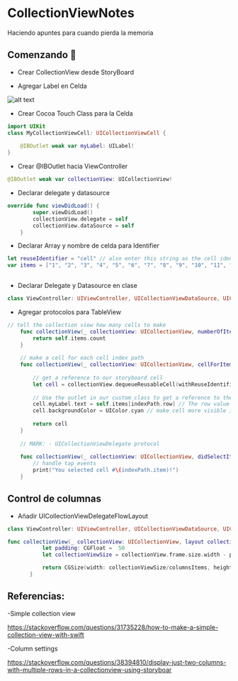 # CollectionViewNotes
Haciendo apuntes para cuando pierda la memoria

## Comenzando 🚀

- Crear CollectionView desde StoryBoard

- Agregar Label en Celda

![alt text](https://i.stack.imgur.com/veuvJ.png)

- Crear Cocoa Touch Class para la Celda
```swift
import UIKit
class MyCollectionViewCell: UICollectionViewCell {
    
    @IBOutlet weak var myLabel: UILabel!
}
```

- Crear @IBOutlet hacia ViewController
```swift
@IBOutlet weak var collectionView: UICollectionView!
```
- Declarar delegate y datasource

```swift
override func viewDidLoad() {
        super.viewDidLoad()
        collectionView.delegate = self
        collectionView.dataSource = self
    }
```
- Declarar Array y nombre de celda para Identifier
```swift
let reuseIdentifier = "cell" // also enter this string as the cell identifier in the storyboard
var items = ["1", "2", "3", "4", "5", "6", "7", "8", "9", "10", "11", "12", "13", "14", "15", "16", "17", "18", "19", "20", "21", "22", "23", "24", "25", "26", "27", "28", "29", "30", "31", "32", "33", "34", "35", "36", "37", "38", "39", "40", "41", "42", "43", "44", "45", "46", "47", "48"]
    
```
- Declarar Delegate y Datasource en clase
```swift
class ViewController: UIViewController, UICollectionViewDataSource, UICollectionViewDelegate
```
- Agregar protocolos para TableView
```swift
// tell the collection view how many cells to make
    func collectionView(_ collectionView: UICollectionView, numberOfItemsInSection section: Int) -> Int {
        return self.items.count
    }
    
    // make a cell for each cell index path
    func collectionView(_ collectionView: UICollectionView, cellForItemAt indexPath: IndexPath) -> UICollectionViewCell {
        
        // get a reference to our storyboard cell
        let cell = collectionView.dequeueReusableCell(withReuseIdentifier: reuseIdentifier, for: indexPath as IndexPath) as! MyCollectionViewCell
        
        // Use the outlet in our custom class to get a reference to the UILabel in the cell
        cell.myLabel.text = self.items[indexPath.row] // The row value is the same as the index of the desired text within the array.
        cell.backgroundColor = UIColor.cyan // make cell more visible in our example project
        
        return cell
    }
    
    // MARK: - UICollectionViewDelegate protocol
    
    func collectionView(_ collectionView: UICollectionView, didSelectItemAt indexPath: IndexPath) {
        // handle tap events
        print("You selected cell #\(indexPath.item)!")
    }
```

## Control de columnas

- Añadir UICollectionViewDelegateFlowLayout
```swift
class ViewController: UIViewController, UICollectionViewDataSource, UICollectionViewDelegate, UICollectionViewDelegateFlowLayout {...
```
```swift
func collectionView(_ collectionView: UICollectionView, layout collectionViewLayout: UICollectionViewLayout, sizeForItemAt indexPath: IndexPath) -> CGSize {
           let padding: CGFloat =  50
           let collectionViewSize = collectionView.frame.size.width - padding

           return CGSize(width: collectionViewSize/columnsItems, height: collectionViewSize/columnsItems)
       }
```

## Referencias:
-Simple collection view

https://stackoverflow.com/questions/31735228/how-to-make-a-simple-collection-view-with-swift

-Column settings

https://stackoverflow.com/questions/38394810/display-just-two-columns-with-multiple-rows-in-a-collectionview-using-storyboar


